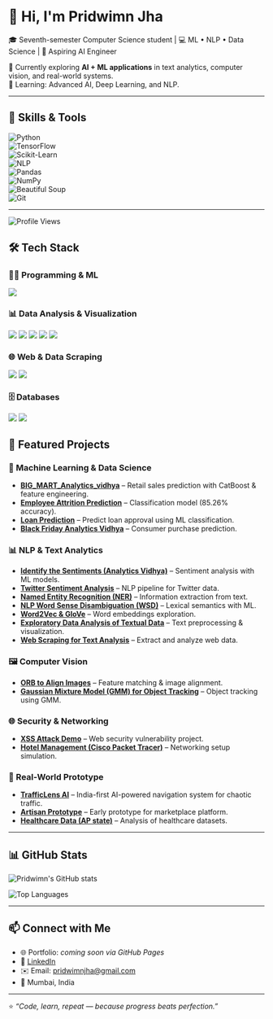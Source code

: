 # 👋 Hi, I'm Pridwimn Jha  

🎓 Seventh-semester Computer Science student | 💻 ML • NLP • Data Science | 🚀 Aspiring AI Engineer  

🔭 Currently exploring **AI + ML applications** in text analytics, computer vision, and real-world systems.  
🌱 Learning: Advanced AI, Deep Learning, and NLP.  

---
## 🔧 Skills & Tools  

![Python](https://img.shields.io/badge/Python-3670A0?logo=python&logoColor=white)  
![TensorFlow](https://img.shields.io/badge/TensorFlow-FF6F00?logo=tensorflow&logoColor=white)  
![Scikit-Learn](https://img.shields.io/badge/scikit--learn-F7931E?logo=scikit-learn&logoColor=white)  
![NLP](https://img.shields.io/badge/NLP-00A3E0?logo=openai&logoColor=white)  
![Pandas](https://img.shields.io/badge/Pandas-150458?logo=pandas&logoColor=white)  
![NumPy](https://img.shields.io/badge/Numpy-013243?logo=numpy&logoColor=white)  
![Beautiful Soup](https://img.shields.io/badge/BeautifulSoup-4B8BBE?logo=python&logoColor=white)  
![Git](https://img.shields.io/badge/Git-F05032?logo=git&logoColor=white)  

---
![Profile Views](https://komarev.com/ghpvc/?username=pridwimnjha&color=blue)

## 🛠️ Tech Stack  

### 👨‍💻 Programming & ML
<p>
  <img src="https://skillicons.dev/icons?i=python,tensorflow,sklearn,git,github,vscode&perline=6" />
</p>

### 📊 Data Analysis & Visualization
<p>
  <img src="https://img.shields.io/badge/Pandas-150458?logo=pandas&logoColor=white" />
  <img src="https://img.shields.io/badge/Numpy-013243?logo=numpy&logoColor=white" />
  <img src="https://img.shields.io/badge/Matplotlib-0C55A5?logo=plotly&logoColor=white" />
  <img src="https://img.shields.io/badge/Seaborn-0696D7?logo=python&logoColor=white" />
  <img src="https://img.shields.io/badge/PowerBI-F2C811?logo=powerbi&logoColor=black" />
</p>

### 🌐 Web & Data Scraping
<p>
  <img src="https://img.shields.io/badge/HTML5-E34F26?logo=html5&logoColor=white" />
  <img src="https://img.shields.io/badge/BeautifulSoup-4B8BBE?logo=python&logoColor=white" />
</p>

### 🗄️ Databases
<p>
  <img src="https://img.shields.io/badge/SQL-003B57?logo=postgresql&logoColor=white" />
  <img src="https://img.shields.io/badge/MySQL-4479A1?logo=mysql&logoColor=white" />
</p>


## 📂 Featured Projects  

### 🔮 Machine Learning & Data Science
- [**BIG_MART_Analytics_vidhya**](https://github.com/your-username/BIG_MART_Analytics_vidhya) – Retail sales prediction with CatBoost & feature engineering.  
- [**Employee Attrition Prediction**](https://github.com/your-username/Employee_attrition_prediction) – Classification model (85.26% accuracy).  
- [**Loan Prediction**](https://github.com/your-username/Loan_prediction) – Predict loan approval using ML classification.  
- [**Black Friday Analytics Vidhya**](https://github.com/your-username/Black-Friday-Anaytics-Vidhya) – Consumer purchase prediction.  

### 📊 NLP & Text Analytics
- [**Identify the Sentiments (Analytics Vidhya)**](https://github.com/your-username/Identify-the-Sentiments-Analytics-Vidhya-) – Sentiment analysis with ML models.  
- [**Twitter Sentiment Analysis**](https://github.com/your-username/Twitter-sentiment-Analysis) – NLP pipeline for Twitter data.  
- [**Named Entity Recognition (NER)**](https://github.com/your-username/Named-Entity-Recognition-NER-in-text-data.) – Information extraction from text.  
- [**NLP Word Sense Disambiguation (WSD)**](https://github.com/your-username/NLP-Word-Sense-Disambiguation-WSD-) – Lexical semantics with ML.  
- [**Word2Vec & GloVe**](https://github.com/your-username/Word2Vec-GloVe) – Word embeddings exploration.  
- [**Exploratory Data Analysis of Textual Data**](https://github.com/your-username/Exploratory-Data-Analysis-of-Textual-Data) – Text preprocessing & visualization.  
- [**Web Scraping for Text Analysis**](https://github.com/your-username/Web-Scraping-for-Text-Analysis-using-Beautiful-Soup-) – Extract and analyze web data.  

### 🖼️ Computer Vision
- [**ORB to Align Images**](https://github.com/your-username/ORB-to-align-images) – Feature matching & image alignment.  
- [**Gaussian Mixture Model (GMM) for Object Tracking**](https://github.com/your-username/Gaussian-Mixture-Model-GMM-to-track-movement-of-objects) – Object tracking using GMM.  

### 🌐 Security & Networking
- [**XSS Attack Demo**](https://github.com/your-username/XSS-Attack) – Web security vulnerability project.  
- [**Hotel Management (Cisco Packet Tracer)**](https://github.com/your-username/HotelManagementCiscoPacketTracer) – Networking setup simulation.  

### 🚦 Real-World Prototype
- [**TrafficLens AI**](https://github.com/your-username/TrafficLens-AI-India-first-navigation-system-) – India-first AI-powered navigation system for chaotic traffic.  
- [**Artisan Prototype**](https://github.com/your-username/artisan-prototype) – Early prototype for marketplace platform.  
- [**Healthcare Data (AP state)**](https://github.com/your-username/Healthcare_data) – Analysis of healthcare datasets.  

---


## 📊 GitHub Stats  

![Pridwimn's GitHub stats](https://github-readme-stats.vercel.app/api?username=pridwimnjha&show_icons=true&theme=default)  

![Top Languages](https://github-readme-stats.vercel.app/api/top-langs/?username=pridwimnjha&layout=compact)  

---

## 📫 Connect with Me  

- 🌐 Portfolio: *coming soon via GitHub Pages*  
- 🔗 [LinkedIn](https://www.linkedin.com/in/pridwimn-jha-/)  
- ✉️ Email: pridwimnjha@gmail.com  
- 📍 Mumbai, India  

---

⭐️ *“Code, learn, repeat — because progress beats perfection.”*


